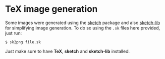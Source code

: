 # TeX image generation

Some images were generated using the [sketch](http://www.frontiernet.net/~eugene.ressler/) package and also [sketch-lib](http://alexdu.github.io/sketch-lib/) for simplifying image generation. To do so using the `.sk` files here provided, just run:

```shell
$ sk2png file.sk
```

Just make sure to have **TeX**, **sketch** and **sketch-lib** installed.